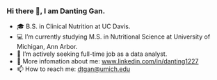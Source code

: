 ### Hi there 👋, I am Danting Gan.
- 🎓 B.S. in Clinical Nutrition at UC Davis.
- 💻 I’m currently studying M.S. in Nutritional Science at University of Michigan, Ann Arbor.
- 🌱 I’m actively seeking full-time job as a data analyst.
- 💬 More infomation about me: www.linkedin.com/in/danting1227
- 📫 How to reach me: dtgan@umich.edu
